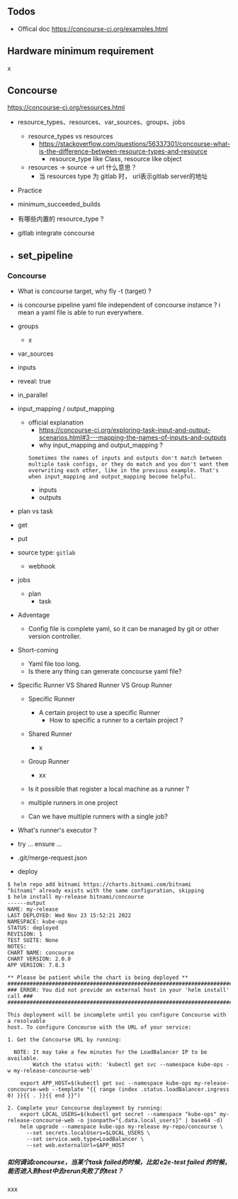 ## Todos
- Offical doc https://concourse-ci.org/examples.html

## Hardware minimum requirement
x

## Concourse
https://concourse-ci.org/resources.html
- resource_types、resources、var_sources、groups、jobs
    - resource_types vs resources
        - https://stackoverflow.com/questions/56337301/concourse-what-is-the-difference-between-resource-types-and-resource
            - resource_type like Class, resource like object
    - resources -> source -> url 什么意思？
      - 当 resources type 为 gitlab 时， url表示gitlab server的地址
      


- Practice

- minimum_succeeded_builds

- 有哪些内置的 resource_type ?

- gitlab integrate concourse

- set_pipeline
  - 

### Concourse
- What is concourse target, why fly -t (target) ?
- is concourse pipeline yaml file independent of concourse instance ? i mean a yaml file is able to run everywhere.
- groups
  - x
- var_sources
- inputs
- reveal: true
- in_parallel
- input_mapping / output_mapping
  - official explanation
    - https://concourse-ci.org/exploring-task-input-and-output-scenarios.html#3---mapping-the-names-of-inputs-and-outputs
    - why input_mapping and output_mapping ?
    ```
    Sometimes the names of inputs and outputs don't match between multiple task configs, or they do match and you don't want them overwriting each other, like in the previous example. That's when input_mapping and output_mapping become helpful. 
    ```
    - inputs
    - outputs
- plan vs task
- get
- put
- source type: `gitlab`
  - webhook

- jobs
  - plan
    - task

- Adventage
  - Config file is complete yaml, so it can be managed by git or other version controller.
- Short-coming
  - Yaml file too long.
  - Is there any thing can generate concourse yaml file?


- Specific Runner VS Shared Runner VS Group Runner
  - Specific Runner
    - A certain project to use a specific Runner
      - How to specific a runner to a certain project ?
  - Shared Runner
    - x
  - Group Runner
    - xx

  - Is it possible that register a local machine as a runner ?
  - multiple runners in one project
  - Can we have multiple runners with a single job?

- What's runner's executor ?
- try ... ensure ...
- .git/merge-request.json

- deploy

```shell
$ helm repo add bitnami https://charts.bitnami.com/bitnami
"bitnami" already exists with the same configuration, skipping
$ helm install my-release bitnami/concourse
------output
NAME: my-release
LAST DEPLOYED: Wed Nov 23 15:52:21 2022
NAMESPACE: kube-ops
STATUS: deployed
REVISION: 1
TEST SUITE: None
NOTES:
CHART NAME: concourse
CHART VERSION: 2.0.0
APP VERSION: 7.8.3

** Please be patient while the chart is being deployed **
###############################################################################
### ERROR: You did not provide an external host in your 'helm install' call ###
###############################################################################

This deployment will be incomplete until you configure Concourse with a resolvable
host. To configure Concourse with the URL of your service:

1. Get the Concourse URL by running:

  NOTE: It may take a few minutes for the LoadBalancer IP to be available.
        Watch the status with: 'kubectl get svc --namespace kube-ops -w my-release-concourse-web'

    export APP_HOST=$(kubectl get svc --namespace kube-ops my-release-concourse-web --template "{{ range (index .status.loadBalancer.ingress 0) }}{{ . }}{{ end }}")

2. Complete your Concourse deployment by running:
    export LOCAL_USERS=$(kubectl get secret --namespace "kube-ops" my-release-concourse-web -o jsonpath="{.data.local_users}" | base64 -d)
    helm upgrade --namespace kube-ops my-release my-repo/concourse \
      --set secrets.localUsers=$LOCAL_USERS \
      --set service.web.type=LoadBalancer \
      --set web.externalUrl=$APP_HOST
```

##### 如何调试concourse，当某个task failed的时候，比如 e2e-test failed 的时候，能否进入到host中去rerun失败了的test？
xxx